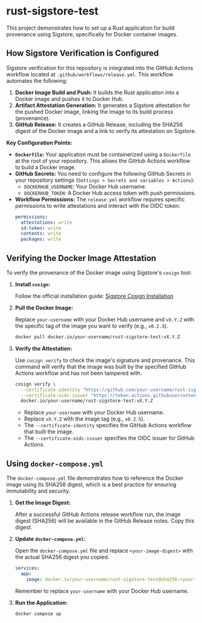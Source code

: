 # rust-sigstore-test

This project demonstrates how to set up a Rust application for build provenance using Sigstore, specifically for Docker container images.

## How Sigstore Verification is Configured

Sigstore verification for this repository is integrated into the GitHub Actions workflow located at `.github/workflows/release.yml`. This workflow automates the following:

1.  **Docker Image Build and Push:** It builds the Rust application into a Docker image and pushes it to Docker Hub.
2.  **Artifact Attestation Generation:** It generates a Sigstore attestation for the pushed Docker image, linking the image to its build process (provenance).
3.  **GitHub Release:** It creates a GitHub Release, including the SHA256 digest of the Docker image and a link to verify its attestation on Sigstore.

**Key Configuration Points:**

*   **`Dockerfile`:** Your application must be containerized using a `Dockerfile` at the root of your repository. This allows the GitHub Actions workflow to build a Docker image.
*   **GitHub Secrets:** You need to configure the following GitHub Secrets in your repository settings (`Settings > Secrets and variables > Actions`):
    *   `DOCKERHUB_USERNAME`: Your Docker Hub username.
    *   `DOCKERHUB_TOKEN`: A Docker Hub access token with push permissions.
*   **Workflow Permissions:** The `release.yml` workflow requires specific permissions to write attestations and interact with the OIDC token:
    ```yaml
    permissions:
      attestations: write
      id-token: write
      contents: write
      packages: write
    ```

## Verifying the Docker Image Attestation

To verify the provenance of the Docker image using Sigstore's `cosign` tool:

1.  **Install `cosign`:**

    Follow the official installation guide: [Sigstore Cosign Installation](https://docs.sigstore.dev/cosign/system_config/installation/)

2.  **Pull the Docker Image:**

    Replace `your-username` with your Docker Hub username and `vX.Y.Z` with the specific tag of the image you want to verify (e.g., `v0.2.5`).

    ```bash
    docker pull docker.io/your-username/rust-sigstore-test:vX.Y.Z
    ```

3.  **Verify the Attestation:**

    Use `cosign verify` to check the image's signature and provenance. This command will verify that the image was built by the specified GitHub Actions workflow and has not been tampered with.

    ```bash
    cosign verify \
      --certificate-identity "https://github.com/your-username/rust-sigstore-test/.github/workflows/release.yml@refs/tags/vX.Y.Z" \
      --certificate-oidc-issuer "https://token.actions.githubusercontent.com" \
      docker.io/your-username/rust-sigstore-test:vX.Y.Z
    ```

    *   Replace `your-username` with your Docker Hub username.
    *   Replace `vX.Y.Z` with the image tag (e.g., `v0.2.5`).
    *   The `--certificate-identity` specifies the GitHub Actions workflow that built the image.
    *   The `--certificate-oidc-issuer` specifies the OIDC issuer for GitHub Actions.

## Using `docker-compose.yml`

The `docker-compose.yml` file demonstrates how to reference the Docker image using its SHA256 digest, which is a best practice for ensuring immutability and security.

1.  **Get the Image Digest:**

    After a successful GitHub Actions release workflow run, the image digest (SHA256) will be available in the GitHub Release notes. Copy this digest.

2.  **Update `docker-compose.yml`:**

    Open the `docker-compose.yml` file and replace `<your-image-digest>` with the actual SHA256 digest you copied.

    ```yaml
    services:
      app:
        image: docker.io/your-username/rust-sigstore-test@sha256:<your-image-digest>
    ```

    Remember to replace `your-username` with your Docker Hub username.

3.  **Run the Application:**

    ```bash
    docker compose up
    ```